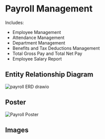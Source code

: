 # Payroll Management
Includes:
* Employee Management
* Attendance Management
* Department Management
* Benefits and Tax Deductions Management
* Total Gross Pay and Total Net Pay
* Employee Salary Report

## Entity Relationship Diagram
![payroll ERD drawio](https://github.com/ShinAquila/Payroll-Management/assets/116891599/0b42b4ec-d013-4318-b4ef-51c164346243)


## Poster
![Payroll Poster](https://github.com/ShinAquila/Payroll-Management/assets/116891599/02ef63ea-31b6-4e4f-a543-d062f1bc2fe7)



## Images

